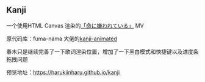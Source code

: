 ## Kanji

一个使用HTML Canvas 渲染的[「命に嫌われている」](https://youtu.be/0HYm60Mjm0k) MV

原代码库：fuma-nama 大佬的[kanji-animated](https://github.com/fuma-nama/kanji-animated)

春木只是继续完善了一下歌词渲染位置，增加了一下黑白模式和快捷键以及进度条拖拽问题

预览地址：https://harukiinharu.github.io/kanji
